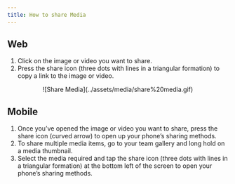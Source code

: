 ```yaml
---
title: How to share Media
---
```


## Web

1. Click on the image or video you want to share. 
1. Press the share icon (three dots with lines in a triangular formation) to copy a link to the image or video. 

<center>
![Share Media](../assets/media/share%20media.gif)
</center>

## Mobile

1. Once you’ve opened the image or video you want to share, press the share icon (curved arrow) to open up your phone’s sharing methods. 
1. To share multiple media items, go to your team gallery and long hold on a media thumbnail. 
1. Select the media required and tap the share icon (three dots with lines in a triangular formation) at the bottom left of the screen to open your phone’s sharing methods. 